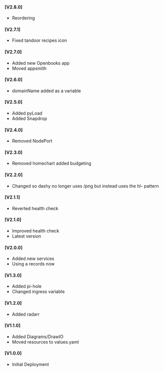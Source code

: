 #### [V2.8.0]
* Reordering

#### [V2.7.1]
* Fixed tandoor recipes icon

#### [V2.7.0]
* Added new Openbooks app
* Moved appsmith

#### [V2.6.0]
* domainName added as a variable

#### [V2.5.0]
* Added pyLoad
* Added Snapdrop

#### [V2.4.0]
* Removed NodePort

#### [V2.3.0]
* Removed homechart added budgeting

#### [V2.2.0]
* Changed so dashy no longer uses /png but instead uses the hl- pattern

#### [V2.1.1]
* Reverted health check

#### [V2.1.0]
* Improved health check
* Latest version

#### [V2.0.0]
* Added new services
* Using a records now

#### [V1.3.0]
* Added pi-hole
* Changed ingress variable

#### [V1.2.0]
* Added radarr

#### [V1.1.0]
* Added Diagrams/DrawIO
* Moved resources to values.yaml

#### [V1.0.0]
- Initial Deployment